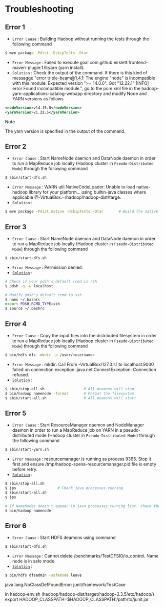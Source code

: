 # Troubleshooting

## Error 1
* `Error Cause` : Building Hadoop without running the tests through the following command
```bash
$ mvn package -Pdist -DskipTests -Dtar
```
* `Error Message` : Failed to execute goal com.github.eirslett:frontend-maven-plugin:1.6:yarn (yarn install).
* `Solution` : Check the output of the command. If there is this kind of messagge "error triple-beam@1.4.1: The engine "node" is incompatible with this module. Expected version ">= 14.0.0". Got "12.22.1" [INFO] error Found incompatible module.", go to the pom.xml file in the hadoop-yarn-applications-catalog-webapp directory and modify Node and YARN versions as follows
```xml
<nodeVersion>v14.15.0</nodeVersion>
<yarnVersion>v1.22.5</yarnVersion>
```
> [!NOTE]
> The yarn version is specified in the output of the command.

## Error 2
* `Error Cause` :  Start NameNode daemon and DataNode daemon in order to run a MapReduce job locally (Hadoop cluster in `Pseudo-Distributed Mode`) through the following command
```bash
$ sbin/start-dfs.sh
```
* `Error Message` : WARN util.NativeCodeLoader: Unable to load native-hadoop library for your platform... using builtin-java classes where applicable <user>@<user>-VirtualBox:~/hadoop/hadoop-dist/targe.
* `Solution` :
```bash
$ mvn package -Pdist,native -DskipTests -Dtar       # Build the native hadoop library
```

## Error 3
* `Error Cause` : Start NameNode daemon and DataNode daemon in order to run a MapReduce job locally (Hadoop cluster in `Pseudo-Distributed Mode`) through the following command
```bash
$ sbin/start-dfs.sh
```
* `Error Message` : Permission denied.
* [`Solution`](https://stackoverflow.com/questions/42756555/permission-denied-error-while-running-start-dfs-sh) : 
```bash
# Check if your pdsh's default rcmd is rsh
$ pdsh -q -w localhost

# Modify pdsh's default rcmd to ssh
$ nano ~/.bashrc
export PDSH_RCMD_TYPE=ssh
$ source ~/.bashrc
```

## Error 4
* `Error Cause` : Copy the input files into the distributed filesystem in order to run a MapReduce job locally (Hadoop cluster in `Pseudo-Distributed Mode`) through the following command
```bash
$ bin/hdfs dfs -mkdir -p /user/<username>
```
* `Error Message` : mkdir: Call From <username>-VirtualBox/127.0.1.1 to localhost:9000 failed on connection exception: java.net.ConnectException: Connection refused.
* [`Solution`](https://stackoverflow.com/questions/28661285/hadoop-cluster-setup-java-net-connectexception-connection-refused) : 
```bash
$ sbin/stop-all.sh                  # All deamons will stop
$ bin/hadoop namenode -format       # Format the filesystem
$ sbin/start-all.sh                 # All deamons will start
```

## Error 5
* `Error Cause` : Start ResourceManager daemon and NodeManager daemon in order to run a MapReduce job on YARN in a pseudo-distributed mode (Hadoop cluster in `Pseudo-Distributed Mode`) through the following command
```bash
$ sbin/start-yarn.sh
```
* `Error Message` : resourcemanager is running as process 9365.  Stop it first and ensure /tmp/hadoop-spena-resourcemanager.pid file is empty before retry.
* [`Solution`](https://stackoverflow.com/questions/14273620/error-in-namenode-starting) : 
```bash
$ sbin/stop-all.sh
$ jps                   # Check java processes running
$ sbin/start-all.sh
$ jps

# If NameNodes doesn't appear in java processes running list, check the error through
$ bin/hadoop namenode
```

## Error 6
* `Error Cause` : Start HDFS deamons using command 
```bash
$ sbin/start-dfs.sh 
```
* `Error Message` : Cannot delete /benchmarks/TestDFSIO/io_control. Name node is in safe mode.
* [`Solution`](https://stackoverflow.com/questions/15803266/name-node-is-in-safe-mode-not-able-to-leave) : 
```bash
$ bin/hdfs dfsadmin -safemode leave
```


java.lang.NoClassDefFoundError: junit/framework/TestCase


in  hadoop-env.sh (hadoop/hadoop-dist/target/hadoop-3.3.5/etc/hadoop/)
export HADOOP_CLASSPATH=$HADOOP_CLASSPATH:/path/to/junit.jar
